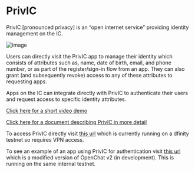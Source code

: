 # PrivIC

PrivIC [pronounced privacy] is an “open internet service” providing identity management on the IC. 

![image](https://user-images.githubusercontent.com/86620/132580780-baed94f5-b4ae-4765-a8b3-9708e5a8fc65.png)

Users can directly visit the PrivIC app to manage their identity which consists of attributes such as, name, date of birth, email, and phone number, or as part of the register/sign-in flow from an app. They can also grant (and subsequently revoke) access to any of these attributes to requesting apps.

Apps on the IC can integrate directly with PrivIC to authenticate their users and request access to specific identity attributes.

[Click here for a short video demo](https://drive.google.com/file/d/1sfH7JhIuw5qfIGLhFrlxaLpwL8J-89Al/view?usp=sharing)

[Click here for a document describing PrivIC in more detail](https://docs.google.com/document/d/1Esksb1oiXreBjZWmu__pRmhW7cLcP5lBlCnkwXE6v80/edit?usp=sharing)

To access PrivIC directly visit [this url](https://q3fc5-haaaa-aaaaa-aaahq-cai.nnsdapp.dfinity.network/) which is currently running on a dfinity testnet so requires VPN access.

To see an example of an app using PrivIC for authentication visit [this url](https://sgymv-uiaaa-aaaaa-aaaia-cai.nnsdapp.dfinity.network/) which is a modified version of OpenChat v2 (in development). This is running on the same internal testnet.
